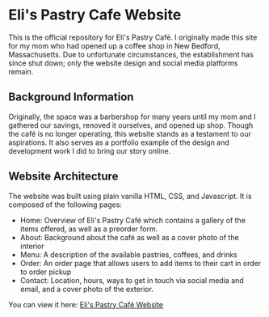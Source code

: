 # Eli's Pastry Cafe Website

This is the official repository for Eli's Pastry Café. I originally made this site for my mom who had opened up a coffee shop in New Bedford, Massachusetts. Due to unfortunate circumstances, the establishment has since shut down; only the website design and social media platforms remain.

## Background Information

Originally, the space was a barbershop for many years until my mom and I gathered our savings, renoved it ourselves, and opened up shop. Though the café is no longer operating, this website stands as a testament to our aspirations. It also serves as a portfolio example of the design and development work I did to bring our story online.

## Website Architecture

The website was built using plain vanilla HTML, CSS, and Javascript. It is composed of the following pages:

- Home: Overview of Eli's Pastry Café which contains a gallery of the items offered, as well as a preorder form.
- About: Background about the café as well as a cover photo of the interior
- Menu: A description of the available pastries, coffees, and drinks
- Order: An order page that allows users to add items to their cart in order to order pickup
- Contact: Location, hours, ways to get in touch via social media and email, and a cover photo of the exterior.

You can view it here: [Eli's Pastry Café Website](https://mauricio-irv.github.io/Elis-Pastry-Cafe/index.html)
